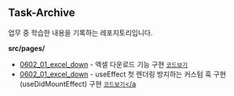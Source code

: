##  Task-Archive 

업무 중 학습한 내용을 기록하는 레포지토리입니다.

**src/pages/**
- <a href="https://task-archive.netlify.app/0602_01_excel_down">0602_01_excel_down</a> -  엑셀 다운로드 기능 구현
<a href="https://github.com/yiseo0/Task-Archive/blob/main/src/pages/0602_01_excel_down/index.js">`코드보기`</a> 
- <a href="https://task-archive.netlify.app/0612_01_usedidmounteffect">0602_01_excel_down</a> -  useEffect 첫 렌더링 방지하는 커스텀 훅 구현(useDidMountEffect) 구현
<a href="https://github.com/yiseo0/Task-Archive/blob/main/src/pages/0612_01_usedidmounteffect/index.js">`코드보기`</a